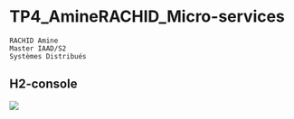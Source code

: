 # TP4_AmineRACHID_Micro-services

```
RACHID Amine
Master IAAD/S2
Systèmes Distribués
```

## H2-console

<div>
<img src="https://github.com/AmineRACHID/TP4_AmineRACHID_Micro-services/assets/127174852/dcc5988e-4618-49ce-b15f-798b4026ba51">
</div>
